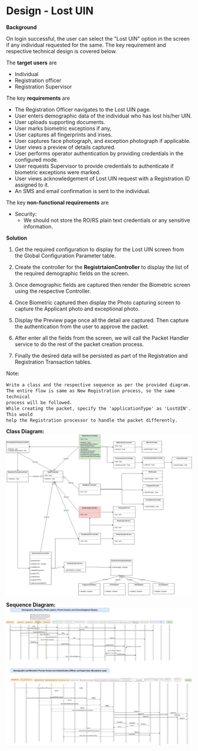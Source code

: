 
**Design - Lost UIN**
====================

**Background**

On login successful, the user can select the "Lost UIN" option in the
screen if any individual requested for the same. The key requirement and
respective technical design is covered below.

The **target users** are

-   Individual
-   Registration officer
-   Registration Supervisor

The key **requirements** are

-   The Registration Officer navigates to the Lost UIN page.
-   User enters demographic data of the individual who has lost his/her UIN.
-   User uploads supporting documents.
-   User marks biometric exceptions if any,
-   User captures all fingerprints and irises.
-   User captures face photograph, and exception photograph if applicable.
-   User views a preview of details captured.
-   User performs operator authentication by providing credentials in the configured mode.
-   User requests Supervisor to provide credentials to authenticate if biometric exceptions were marked.
-   User views acknowledgement of Lost UIN request with a Registration ID assigned to it.
-   An SMS and email confirmation is sent to the individual.

The key **non-functional requirements** are

-   Security:
    -   We should not store the RO/RS plain text credentials or any
        sensitive information.

**Solution**

1.  Get the required configuration to display for the Lost UIN screen
    from the Global Configuration Parameter table.

2.  Create the controller for the **RegistrtaionController** to
    display the list of the required demographic fields on the screen.

3.  Once demographic fields are captured then render the Biometric screen using the respective Controller.

4.  Once Biometric captured then display the Photo capturing screen to capture the Applicant photo and exceptional photo.

5.  Display the Preview page once all the detail are captured. 
    Then capture the authentication from the user to approve the packet.
    
6.  After enter all the fields from the screen, we will call the Packet
    Handler service to do the rest of the packet creation process.

7.  Finally the desired data will be persisted as part of the
    Registration and Registration Transaction tables.

Note:

	Write a class and the respective sequence as per the provided diagram. 
    The entire flow is same as New Registration process, so the same technical 
    process will be followed.  	
    While creating the packet, specify the 'applicationType' as 'LostUIN'. This would 
    help the Registration processor to handle the packet differently. 


**Class Diagram:**
![Lost UIN Class Diagram](_images/registration-lost-uin-class-dig.png)


**Sequence Diagram:**
![Lost UIN Class Diagram](_images/registration-lost-uin-seq-dig.png)
